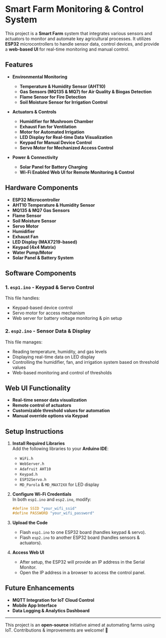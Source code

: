 # Smart Farm Monitoring & Control System

This project is a **Smart Farm** system that integrates various sensors and actuators to monitor and automate key agricultural processes. It utilizes **ESP32** microcontrollers to handle sensor data, control devices, and provide a **web-based UI** for real-time monitoring and manual control.

## Features

- **Environmental Monitoring**  
  - **Temperature & Humidity Sensor (AHT10)**  
  - **Gas Sensors (MQ135 & MQ7) for Air Quality & Biogas Detection**  
  - **Flame Sensor for Fire Detection**  
  - **Soil Moisture Sensor for Irrigation Control**  
  
- **Actuators & Controls**  
  - **Humidifier for Mushroom Chamber**  
  - **Exhaust Fan for Ventilation**  
  - **Motor for Automated Irrigation**  
  - **LED Display for Real-time Data Visualization**  
  - **Keypad for Manual Device Control**  
  - **Servo Motor for Mechanized Access Control**  
  
- **Power & Connectivity**  
  - **Solar Panel for Battery Charging**  
  - **Wi-Fi Enabled Web UI for Remote Monitoring & Control**  

## Hardware Components

- **ESP32 Microcontroller**
- **AHT10 Temperature & Humidity Sensor**
- **MQ135 & MQ7 Gas Sensors**
- **Flame Sensor**
- **Soil Moisture Sensor**
- **Servo Motor**
- **Humidifier**
- **Exhaust Fan**
- **LED Display (MAX7219-based)**
- **Keypad (4x4 Matrix)**
- **Water Pump/Motor**
- **Solar Panel & Battery System**

## Software Components

### 1. `esp1.ino` - Keypad & Servo Control  
This file handles:
- Keypad-based device control
- Servo motor for access mechanism
- Web server for battery voltage monitoring & pin setup

### 2. `esp2.ino` - Sensor Data & Display  
This file manages:
- Reading temperature, humidity, and gas levels
- Displaying real-time data on LED display
- Controlling the humidifier, fan, and irrigation system based on threshold values
- Web-based monitoring and control of thresholds

## Web UI Functionality

- **Real-time sensor data visualization**
- **Remote control of actuators**
- **Customizable threshold values for automation**
- **Manual override options via Keypad**

## Setup Instructions

1. **Install Required Libraries**  
   Add the following libraries to your **Arduino IDE**:
   - `WiFi.h`
   - `WebServer.h`
   - `Adafruit AHT10`
   - `Keypad.h`
   - `ESP32Servo.h`
   - `MD_Parola` & `MD_MAX72XX` for LED display

2. **Configure Wi-Fi Credentials**  
   In both `esp1.ino` and `esp2.ino`, modify:
   ```cpp
   #define SSID "your_wifi_ssid"
   #define PASSWORD "your_wifi_password"
   ```

3. **Upload the Code**  
   - Flash `esp1.ino` to one ESP32 board (handles keypad & servo).
   - Flash `esp2.ino` to another ESP32 board (handles sensors & actuators).

4. **Access Web UI**  
   - After setup, the ESP32 will provide an IP address in the Serial Monitor.
   - Open the IP address in a browser to access the control panel.

## Future Enhancements

- **MQTT Integration for IoT Cloud Control**
- **Mobile App Interface**
- **Data Logging & Analytics Dashboard**

---

This project is an **open-source** initiative aimed at automating farms using IoT. Contributions & improvements are welcome! 🚀
